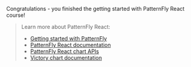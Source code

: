 Congratulations - you finished the getting started with PatternFly React course!

> Learn more about PatternFly React:
>- [Getting started with PatternFly](https://www.patternfly.org/v4/get-started/developers)
>- [PatternFly React documentation](https://www.patternfly.org/v4/documentation/react/components/)
>- [PatternFly React chart APIs](https://patternfly-react.surge.sh/patternfly-4/)
>- [Victory chart documentation](https://formidable.com/open-source/victory/docs/)

